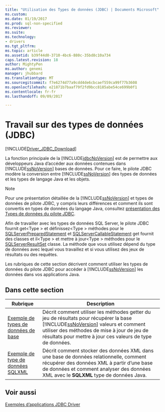 ```yaml
---
title: "Utilisation des Types de données (JDBC) | Documents Microsoft"
ms.custom: 
ms.date: 01/19/2017
ms.prod: sql-non-specified
ms.reviewer: 
ms.suite: 
ms.technology:
- drivers
ms.tgt_pltfrm: 
ms.topic: article
ms.assetid: b39f44d0-3710-4bc6-880c-35bd8c10a734
caps.latest.revision: 18
author: MightyPen
ms.author: genemi
manager: jhubbard
ms.translationtype: MT
ms.sourcegitcommit: f7e6274d77a9cdd4de6cbcaef559ca99f77b3608
ms.openlocfilehash: e21871b7baaf79f2fd9bcc8185abe54ce699b0f1
ms.contentlocale: fr-fr
ms.lasthandoff: 09/09/2017

---
```

# <a name="working-with-data-types-jdbc"></a>Travail sur des types de données (JDBC)
[!INCLUDE[Driver_JDBC_Download](../../includes/driver_jdbc_download.md)]

  La fonction principale de la [!INCLUDE[jdbcNoVersion](../../includes/jdbcnoversion_md.md)] est de permettre aux développeurs Java d’accéder aux données contenues dans [!INCLUDE[ssNoVersion](../../includes/ssnoversion_md.md)] bases de données. Pour ce faire, le pilote JDBC modère la conversion entre [!INCLUDE[ssNoVersion](../../includes/ssnoversion_md.md)] des types de données et les types de langage Java et les objets.  
  
> [!NOTE]  
>  Pour une présentation détaillée de la [!INCLUDE[ssNoVersion](../../includes/ssnoversion_md.md)] et types de données de pilote JDBC, y compris leurs différences et comment ils sont convertis en types de données du langage Java, consultez [présentation des Types de données du pilote JDBC](../../connect/jdbc/understanding-the-jdbc-driver-data-types.md).  
  
 Afin de travailler avec les types de données SQL Server, le pilote JDBC fournit get\<Type > et définissez\<Type > méthodes pour le [SQLServerPreparedStatement](../../connect/jdbc/reference/sqlserverpreparedstatement-class.md) et [SQLServerCallableStatement](../../connect/jdbc/reference/sqlservercallablestatement-class.md) get fournit des classes et il\<Type > et mettre à jour\<Type > méthodes pour le [SQLServerResultSet](../../connect/jdbc/reference/sqlserverresultset-class.md) classe. La méthode que vous utilisez dépend du type de données avec lequel vous travaillez et si vous utilisez des jeux de résultats ou des requêtes.  
  
 Les rubriques de cette section décrivent comment utiliser les types de données du pilote JDBC pour accéder à [!INCLUDE[ssNoVersion](../../includes/ssnoversion_md.md)] les données dans vos applications Java.  
  
## <a name="in-this-section"></a>Dans cette section  
  
|Rubrique| Description|  
|-----------|-----------------|  
|[Exemple de types de données de base](../../connect/jdbc/basic-data-types-sample.md)|Décrit comment utiliser les méthodes getter du jeu de résultats pour récupérer la base [!INCLUDE[ssNoVersion](../../includes/ssnoversion_md.md)] valeurs et comment utiliser des méthodes de mise à jour de jeu de résultats pour mettre à jour ces valeurs de type de données.|  
|[Exemple de type de données SQLXML](../../connect/jdbc/sqlxml-data-type-sample.md)|Décrit comment stocker des données XML dans une base de données relationnelle, comment récupérer des données XML à partir d’une base de données et comment analyser des données XML avec le **SQLXML** type de données Java.|  
  
## <a name="see-also"></a>Voir aussi  
 [Exemples d’applications JDBC Driver](../../connect/jdbc/sample-jdbc-driver-applications.md)  
  
  
